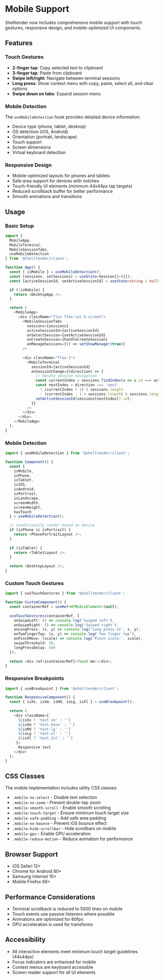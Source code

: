 # Mobile Support

Shelltender now includes comprehensive mobile support with touch gestures, responsive design, and mobile-optimized UI components.

## Features

### Touch Gestures
- **2-finger tap**: Copy selected text to clipboard
- **3-finger tap**: Paste from clipboard
- **Swipe left/right**: Navigate between terminal sessions
- **Long press**: Show context menu with copy, paste, select all, and clear options
- **Swipe down on tabs**: Expand session menu

### Mobile Detection
The `useMobileDetection` hook provides detailed device information:
- Device type (phone, tablet, desktop)
- OS detection (iOS, Android)
- Orientation (portrait, landscape)
- Touch support
- Screen dimensions
- Virtual keyboard detection

### Responsive Design
- Mobile-optimized layouts for phones and tablets
- Safe area support for devices with notches
- Touch-friendly UI elements (minimum 44x44px tap targets)
- Reduced scrollback buffer for better performance
- Smooth animations and transitions

## Usage

### Basic Setup

```typescript
import { 
  MobileApp, 
  MobileTerminal, 
  MobileSessionTabs,
  useMobileDetection 
} from '@shelltender/client';

function App() {
  const { isMobile } = useMobileDetection();
  const [sessions, setSessions] = useState<Session[]>([]);
  const [activeSessionId, setActiveSessionId] = useState<string | null>(null);

  if (!isMobile) {
    return <DesktopApp />;
  }

  return (
    <MobileApp>
      <div className="flex flex-col h-screen">
        <MobileSessionTabs
          sessions={sessions}
          activeSessionId={activeSessionId}
          onSelectSession={setActiveSessionId}
          onCreateSession={handleCreateSession}
          onManageSessions={() => setShowManager(true)}
        />
        
        <div className="flex-1">
          <MobileTerminal
            sessionId={activeSessionId}
            onSessionChange={(direction) => {
              // Handle session navigation
              const currentIndex = sessions.findIndex(s => s.id === activeSessionId);
              const nextIndex = direction === 'next' 
                ? (currentIndex + 1) % sessions.length
                : (currentIndex - 1 + sessions.length) % sessions.length;
              setActiveSessionId(sessions[nextIndex]?.id);
            }}
          />
        </div>
      </div>
    </MobileApp>
  );
}
```

### Mobile Detection

```typescript
import { useMobileDetection } from '@shelltender/client';

function Component() {
  const {
    isMobile,
    isPhone,
    isTablet,
    isIOS,
    isAndroid,
    isPortrait,
    isLandscape,
    screenWidth,
    screenHeight,
    hasTouch
  } = useMobileDetection();

  // Conditionally render based on device
  if (isPhone && isPortrait) {
    return <PhonePortraitLayout />;
  }
  
  if (isTablet) {
    return <TabletLayout />;
  }
  
  return <DesktopLayout />;
}
```

### Custom Touch Gestures

```typescript
import { useTouchGestures } from '@shelltender/client';

function CustomComponent() {
  const containerRef = useRef<HTMLDivElement>(null);
  
  useTouchGestures(containerRef, {
    onSwipeLeft: () => console.log('Swiped left'),
    onSwipeRight: () => console.log('Swiped right'),
    onLongPress: (x, y) => console.log('Long press at', x, y),
    onTwoFingerTap: (x, y) => console.log('Two finger tap'),
    onPinchMove: (scale) => console.log('Pinch scale:', scale),
    swipeThreshold: 50,
    longPressDelay: 500
  });
  
  return <div ref={containerRef}>Touch me!</div>;
}
```

### Responsive Breakpoints

```typescript
import { useBreakpoint } from '@shelltender/client';

function ResponsiveComponent() {
  const { isXs, isSm, isMd, isLg, isXl } = useBreakpoint();
  
  return (
    <div className={`
      ${isXs ? 'text-sm' : ''}
      ${isSm ? 'text-base' : ''}
      ${isMd ? 'text-lg' : ''}
      ${isLg ? 'text-xl' : ''}
      ${isXl ? 'text-2xl' : ''}
    `}>
      Responsive text
    </div>
  );
}
```

## CSS Classes

The mobile implementation includes utility CSS classes:

- `.mobile-no-select` - Disable text selection
- `.mobile-no-zoom` - Prevent double-tap zoom
- `.mobile-smooth-scroll` - Enable smooth scrolling
- `.mobile-touch-target` - Ensure minimum touch target size
- `.mobile-safe-padding` - Add safe area padding
- `.mobile-no-bounce` - Prevent iOS bounce effect
- `.mobile-hide-scrollbar` - Hide scrollbars on mobile
- `.mobile-gpu` - Enable GPU acceleration
- `.mobile-reduce-motion` - Reduce animation for performance

## Browser Support

- iOS Safari 12+
- Chrome for Android 80+
- Samsung Internet 10+
- Mobile Firefox 68+

## Performance Considerations

- Terminal scrollback is reduced to 5000 lines on mobile
- Touch events use passive listeners where possible
- Animations are optimized for 60fps
- GPU acceleration is used for transforms

## Accessibility

- All interactive elements meet minimum touch target guidelines (44x44px)
- Focus indicators are enhanced for mobile
- Context menus are keyboard accessible
- Screen reader support for all UI elements